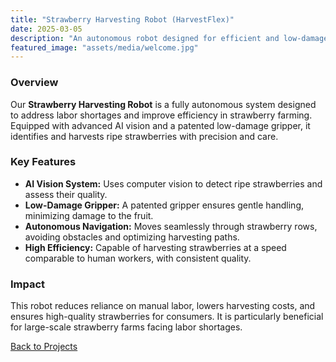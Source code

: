 ```yaml
---
title: "Strawberry Harvesting Robot (HarvestFlex)"
date: 2025-03-05
description: "An autonomous robot designed for efficient and low-damage strawberry harvesting."
featured_image: "assets/media/welcome.jpg"
---
```


### Overview
Our **Strawberry Harvesting Robot** is a fully autonomous system designed to address labor shortages and improve efficiency in strawberry farming. Equipped with advanced AI vision and a patented low-damage gripper, it identifies and harvests ripe strawberries with precision and care.

### Key Features
- **AI Vision System:** Uses computer vision to detect ripe strawberries and assess their quality.
- **Low-Damage Gripper:** A patented gripper ensures gentle handling, minimizing damage to the fruit.
- **Autonomous Navigation:** Moves seamlessly through strawberry rows, avoiding obstacles and optimizing harvesting paths.
- **High Efficiency:** Capable of harvesting strawberries at a speed comparable to human workers, with consistent quality.

### Impact
This robot reduces reliance on manual labor, lowers harvesting costs, and ensures high-quality strawberries for consumers. It is particularly beneficial for large-scale strawberry farms facing labor shortages.

[Back to Projects](/projects)